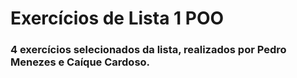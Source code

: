# Exercícios de Lista 1 POO
### 4 exercícios selecionados da lista, realizados por Pedro Menezes e Caíque Cardoso.
